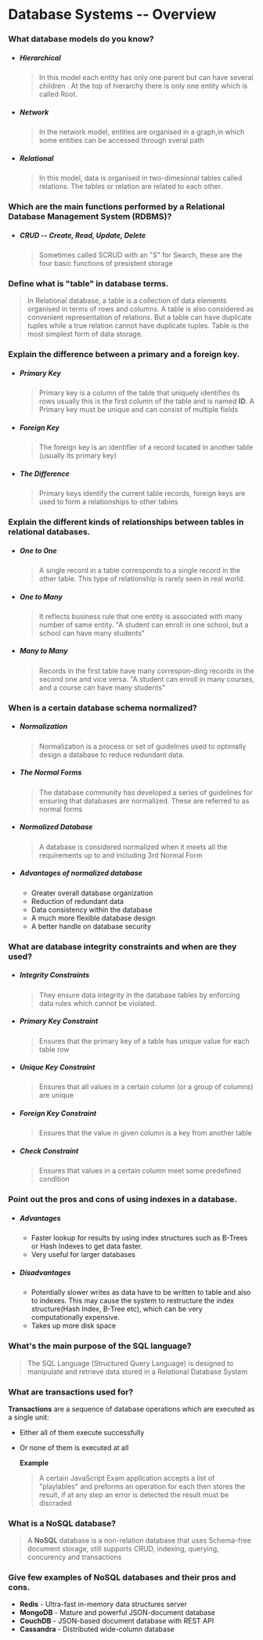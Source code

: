 # Database Systems -- Overview

### What database models do you know?
* ##### Hierarchical 
  > In this model each entity has only one parent but can have several children . At the top of hierarchy there is only one entity which is called Root.

* ##### Network
  > In the network model, entities are organised in a graph,in which some entities can be accessed through sveral path

* ##### Relational 
  > In this model, data is organised in two-dimesional tables called relations. The tables or relation are related to each other.

### Which are the main functions performed by a Relational Database Management System (RDBMS)?

* ##### CRUD -- Create, Read, Update, Delete 
    > Sometimes called SCRUD with an "S" for Search, these are the four basic functions of presistent storage 

### Define what is "table" in database terms.

> In Relational database, a table is a collection of data elements    organised in terms of rows and columns. A table is also considered as convenient representation of relations. But a table can have duplicate tuples while a true relation cannot have duplicate tuples. Table is the most simplest form of data storage.

### Explain the difference between a primary and a foreign key.

* ##### Primary Key 
    > Primary key is a column of the table that uniquely identifies its rows usually this is the first column of the table and is named **ID**. A Primary key must be unique and can consist of multiple fields 

* ##### Foreign Key
    > The foreign key is an identifier of a record located in another table (usually its primary key)

* ##### The Difference
    > Primary keys identify the current table records, foreign keys are used to form a relationships to other tables

### Explain the different kinds of relationships between tables in relational databases.

* ##### One to One 
    > A single record in a table corresponds to a single record in the other table. This type of relationship is rarely seen in real world. 

* ##### One to Many
    > It reflects business rule that one entity is associated with many number of same entity. "A student can enroll in one school, but a school can have many students"

* ##### Many to Many
    > Records in the first table have many correspon-ding records in the second one and vice versa. "A student can enroll in many courses, and a course can have many students"

### When is a certain database schema normalized?

* ##### Normalization
    > Normalization is a process or set of guidelines used to optimally design a database to reduce redundant data.

* ##### The Normal Forms 
    > The database community has developed a series of guidelines for ensuring that databases are normalized. These are referred to as normal forms

* ##### Normalized Database 
    > A database is considered normalized when it meets all the requirements up to and including 3rd Normal Form 

* ##### Advantages of normalized database
    * Greater overall database organization
    * Reduction of redundant data
    * Data consistency within the database
    * A much more flexible database design
    * A better handle on database security

### What are database integrity constraints and when are they used?

* ##### Integrity Constraints
    > They ensure data integrity in the database tables by enforcing data rules which cannot be violated.

* ##### Primary Key Constraint
    > Ensures that the primary key of a table has unique value for each table row

* ##### Unique Key Constraint
    > Ensures that all values in a certain column (or a group of columns) are unique

* ##### Foreign Key Constraint
    > Ensures that the value in given column is a key from another table

* ##### Check Constraint
    > Ensures that values in a certain column meet some predefined condition

### Point out the pros and cons of using indexes in a database.

* ##### Advantages 
    * Faster lookup for results by using index structures such as B-Trees or Hash Indexes to get data faster.
    * Very useful for larger databases

* ##### Disadvantages
    * Potentially slower writes as data have to be written to table and also to indexes. This may cause the system to restructure the index structure(Hash Index, B-Tree etc), which can be very computationally expensive.
    * Takes up more disk space

### What's the main purpose of the SQL language?

> The SQL Language (Structured Query Language) is designed to manipulate and retrieve data stored in a Relational Database System

### What are transactions used for?

**Transactions** are a sequence of database operations which are executed as a single unit:
* Either all of them execute successfully
* Or none of them is executed at all

   **Example**
   > A certain JavaScript Exam application accepts a list of "playlables" and preforms an operation for each then stores the result, if at any step an error is detected the result must be discraded 

### What is a NoSQL database?
> A **NoSQL** database is a non-relation database that uses Schema-free document storage, still supports CRUD, indexing, querying, concurency and transactions  

### Give few examples of NoSQL databases and their pros and cons.
* **Redis** - Ultra-fast in-memory data structures server
* **MongoDB** - Mature and powerful JSON-document database
* **CouchDB** - JSON-based document database with REST API
* **Cassandra** - Distributed wide-column database
